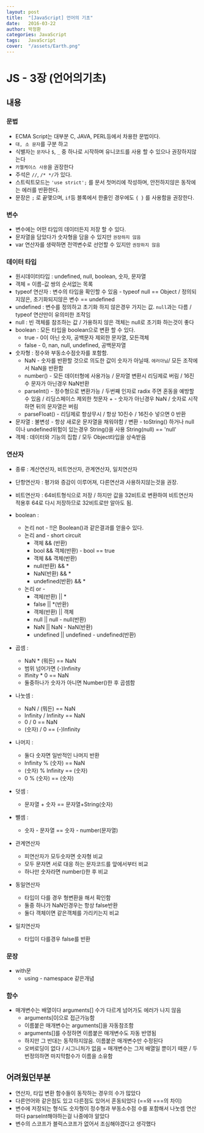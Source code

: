 ```yaml
---
layout: post
title:  "[JavaScript] 언어의 기초"
date:   2016-03-22
author: 박정환
categories: JavaScript
tags:	JavaScript
cover:  "/assets/Earth.png"
---
```


# JS - 3장 (언어의기초)

## 내용
### 문법
* ECMA Script는 대부분 C, JAVA, PERL등에서 차용한 문법이다.
* `대, 소 문자`를 구분 하고
* 식별자는 `문자`나 `$`, `_` 중 하나로 시작하며 유니코드를 사용 할 수 있으나 권장하지않는다
* `카멜케이스 사용`을 권장한다
* 주석은 `//`, `/* */`가 있다.
* 스트릭트모드는 `'use strict';` 를 문서 첫머리에 작성하며, 안전하지않은 동작에는 에러를 반환한다.
* 문장은 `;` 로 끝맺으며, `if`등 블록에서 한줄인 경우에도 `{ }` 를 사용함을 권장한다.

### 변수
* 변수에는 어떤 타입의 데이터든지 저장 할 수 있다.
* 문자열을 담았다가 숫자형을 담을 수 있지만 `권장하지 않음`
* var 연산자를 생략하면 전역변수로 선언할 수 있지만 `권장하지 않음`

### 데이터 타입
* 원시데이터타입 : undefined, null, boolean, 숫자, 문자열
* 객체 = 이름-값 쌍의 순서없는 목록
* typeof 연산자 : 변수의 타입을 확인할 수 있음 - typeof null == Object / 정의되지않은, 초기화되지않은 변수 == undefined
* undefined : 변수를 정의하고 초기화 하지 않은경우 가지는 값. `null`과는 다름 / typeof 연산만이 유의미한 조작임
* null : 빈 객체를 참조하는 값 / 가용하지 않은 객체는 null로 초기화 하는것이 좋다
* boolean : 모든 타입을 boolean으로 변환 할 수 있다. 
	*  true - 0이 아닌 숫자, 공백문자 제외한 문자열, 모든객체
	*  false - 0, nan, null, undefined, 공백문자열
* 숫자형 : 정수와 부동소수점숫자를 포함함. 
	* NaN - 숫자를 반환할 것으로 의도한 값이 숫자가 아닐때. `에러아님`/ 모든 조작에서 NaN을 반환함 
	* number() - 모든 데이터형에 사용가능 / 문자열 변환시 리딩제로 버림 / 16진수 문자가 아닌경우 NaN반환 
	* parseInt() - 정수형으로 변환가능 / 두번째 인자로 radix 주면 혼동을 예방할 수 있음 / 리딩스페이스 제외한 첫문자 + - 숫자가 아닌경우 NaN / 숫자로 시작하면 뒤의 문자열은 버림
	* parseFloat() - 리딩제로 항상무시 / 항상 10진수 / 16진수 넣으면 0 반환
* 문자열 : 불변성 - 항상 새로운 문자열을 채워야함 / 변환 - toString() 하거나 null이나 undefined위험이 있는경우 String()을 사용 String(null) == 'null'
* 객체 : 데이터와 기능의 집합 / 모두 Object타입을 상속받음

### 연산자
* 종류 : 계산연산자, 비트연산자, 관계연산자, 일치연산자
* 단항연산자 : 평가와 증감이 이루어져, 다른연산과 사용하지않는것을 권장.
* 비트연산자 : 64비트형식으로 저장 / 하지만 값을 32비트로 변환하여 비트연산자 적용후 64로 다시 저장하므로 32비트로만 알아도 됨.
* boolean : 
	* 논리 not - !!은 Boolean()과 같은결과를 얻을수 있다.
	* 논리 and - short circuit
		* 객체 && (반환)
		* bool && 객체(반환) - bool == true
		* 객체 && 객체(반환)
		* null(반환) && *
		* NaN(반환) && * 
		* undefined(반환) && *
    * 논리 or - 
	    * 객체(반환) || *
	    * false || *(반환)
	    * 객체(반환) || 객체
	    * null || null - null(반환)
	    * NaN || NaN - NaN(반환)
	    * undefined || undefined - undefined(반환)
* 곱셈 : 
	*  NaN * (뭐든) == NaN
	*  범위 넘어가면 (-)Infinity 
	*  Ifinity * 0 == NaN
	*  둘중하나가 숫자가 아니면 Number()한 후 곱셈함
*  나눗셈 : 
	*  NaN / (뭐든) == NaN
	*  Infinity / Infinity == NaN
	*  0 / 0 == NaN
	*  (숫자) / 0 == (-)Infinity
*  나머지 : 
	*  둘다 숫자면 일반적인 나머지 반환
	*  Infinity % (숫자) == NaN
	*  (숫자) % Infinity == (숫자)
	*  0 % (숫자) == (숫자)
*  덧셈 : 
	*  문자열 + 숫자  == 문자열+String(숫자)
*  뺄셈 : 
	*  숫자 - 문자열 == 숫자 - number(문자열)

* 관계연산자
	* 피연산자가 모두숫자면 숫자형 비교
	* 모두 문자면 서로 대응 하는 문자코드를 앞에서부터 비교
	* 하나만 숫자라면 number()한 후 비교 
* 동일연산자
	* 타입이 다를 경우 형변환을 해서 확인함
	* 둘중 하나가 NaN인경우는 항상 false반환
	* 둘다 객체이면 같은객체를 가리키는지 비교
* 일치연산자
	* 타입이 다를경우 false를 반환

### 문장
* with문
	* using - namespace 같은개념
### 함수
* 매개변수는 배열이다 arguments[] 수가 다르게 넘어가도 에러가 나지 않음
	* arguments[0]으로 접근가능함
	* 이름붙은 매개변수는 arguments[]을 자동참조함
	* arguments[]를 수정하면 이름붙은 매개변수도 자동 반영됨
	* 하지만 그 반대는 동작하지않음. 이름붙은 매개변수만 수정된다
	* 오버로딩이 없다 / 시그니처가 없음 = 매개변수는 그저 배열일 뿐이기 때문 / 두번정의하면 마지막함수가 이름을 소유함

## 어려웠던부분
* 연산자, 타입 변환 함수들이 동작하는 경우의 수가 많았다
* 다른언어와 같은점도 있고 다른점도 있어서 혼동되었다 (==와 ===의 차이)
* 변수에 저장되는 형식도 숫자형이 정수형과 부동소수점 수를 포함해서 나눗셈 연산마다 parseInt해야하는걸 나중에야 알았다
* 변수의 스코프가 블럭스코프가 없어서 조심해야겠다고 생각했다
